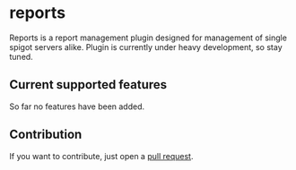 # reports
Reports is a report management plugin designed for management of single spigot servers alike. Plugin is currently under heavy development, so stay tuned.

## Current supported features
So far no features have been added.

## Contribution
If you want to contribute, just open a [pull request](https://github.com/igorswieton/reports/pulls).
